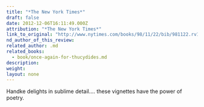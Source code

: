 ```yaml
---
title: "*The New York Times*"
draft: false
date: 2012-12-06T16:11:49.000Z
attribution: "*The New York Times*"
link_to_original: "http://www.nytimes.com/books/98/11/22/bib/981122.rv121336.html"
nd_author_of_this_review:
related_author: .md
related_books:
  - book/once-again-for-thucydides.md
description:
weight:
layout: none
---
```

Handke delights in sublime detail.... these vignettes have the power of poetry.

